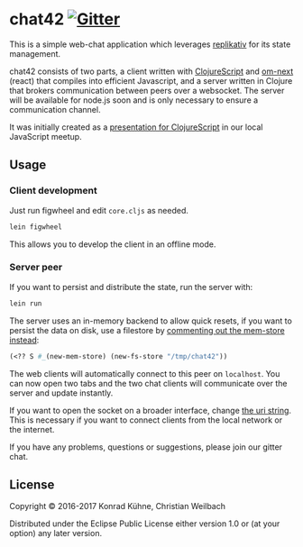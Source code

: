 # chat42 <a href="https://gitter.im/replikativ/replikativ?utm_source=badge&amp;utm_medium=badge&amp;utm_campaign=pr-badge&amp;utm_content=badge"><img src="https://camo.githubusercontent.com/da2edb525cde1455a622c58c0effc3a90b9a181c/68747470733a2f2f6261646765732e6769747465722e696d2f4a6f696e253230436861742e737667" alt="Gitter" data-canonical-src="https://badges.gitter.im/Join%20Chat.svg" style="max-width:100%;"></a> 


This is a simple web-chat application which
leverages [replikativ](http://replikativ.io) for its state management. 


chat42 consists of two parts, a client written
with [ClojureScript](https://clojurescript.org/)
and [om-next](https://github.com/omcljs/om/wiki/Quick-Start-(om.next)) (react)
that compiles into efficient Javascript, and a server written in Clojure that
brokers communication between peers over a websocket. The server will be
available for node.js soon and is only necessary to ensure a communication
channel.

It was initially created as
a
[presentation for ClojureScript](https://github.com/replikativ/chat42/blob/master/presentation.org) in
our local JavaScript meetup.


## Usage


### Client development

Just run figwheel and edit `core.cljs` as needed. 

~~~clojure
lein figwheel
~~~

This allows you to develop the client in an offline mode.

### Server peer

If you want to persist and distribute the state, run the server with:

~~~clojure
lein run
~~~

The server uses an in-memory backend to allow quick resets, if you want to
persist the data on disk, use a filestore by [commenting out the mem-store instead](https://github.com/replikativ/chat42/blob/master/src/clj/chat42/core.clj#L14):

~~~clojure
(<?? S #_(new-mem-store) (new-fs-store "/tmp/chat42"))
~~~

The web clients will automatically connect to this peer on `localhost`. You can
now open two tabs and the two chat clients will communicate over the server and
update instantly. 

If you want to open the socket on a broader interface,
change
[the uri string](https://github.com/replikativ/chat42/blob/master/src/clj/chat42/core.clj#L11).
This is necessary if you want to connect clients from the local network or the
internet.

If you have any problems, questions or suggestions, please
join our gitter chat.

## License

Copyright © 2016-2017 Konrad Kühne, Christian Weilbach

Distributed under the Eclipse Public License either version 1.0 or (at
your option) any later version.
